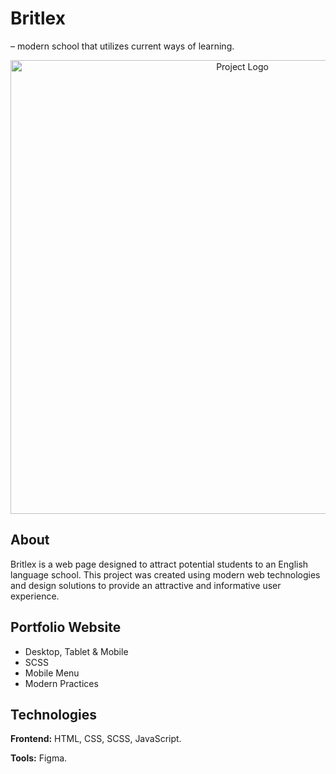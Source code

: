 # Britlex
&ndash; modern school that utilizes current ways of learning.


<p align="center">
      <img src="https://i.ibb.co/KX6Kt0g/mockup.png" alt="Project Logo" width="726">
</p>

## About

Britlex is a web page designed to attract potential students to an English language school. This project was created using modern web technologies and design solutions to provide an attractive and informative user experience.

## Portfolio Website

- Desktop, Tablet & Mobile
- SCSS
- Mobile Menu
- Modern Practices

## Technologies

**Frontend:** HTML, CSS, SCSS, JavaScript.

**Tools:** Figma.
